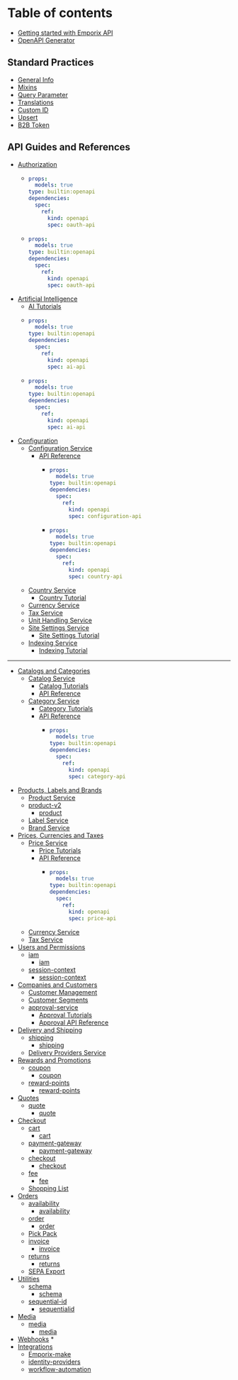 # Table of contents

* [Getting started with Emporix API](README.md)
* [OpenAPI Generator](openapi-generator.md)

## Standard Practices

* [General Info](standard-practices/general-info.md)
* [Mixins](standard-practices/mixins.md)
* [Query Parameter](standard-practices/q-param.md)
* [Translations](standard-practices/translations.md)
* [Custom ID](standard-practices/custom-id.md)
* [Upsert](standard-practices/upsert.md)
* [B2B Token](standard-practices/b2btoken.md)

## API Guides and References

* [Authorization](api-guides-and-references/authorization/README.md)
  * ```yaml
    props:
      models: true
    type: builtin:openapi
    dependencies:
      spec:
        ref:
          kind: openapi
          spec: oauth-api
    ```
  * ```yaml
    props:
      models: true
    type: builtin:openapi
    dependencies:
      spec:
        ref:
          kind: openapi
          spec: oauth-api
    ```
* [Artificial Intelligence](api-guides-and-references/ai/README.md)
  * [AI Tutorials](api-guides-and-references/ai/ai-tutorial.md)
  * ```yaml
    props:
      models: true
    type: builtin:openapi
    dependencies:
      spec:
        ref:
          kind: openapi
          spec: ai-api
    ```
  * ```yaml
    props:
      models: true
    type: builtin:openapi
    dependencies:
      spec:
        ref:
          kind: openapi
          spec: ai-api
    ```
* [Configuration](api-guides-and-references/configuration/README.md)
  * [Configuration Service](api-guides-and-references/configuration/configuration-service/README.md)
    * [API Reference](api-guides-and-references/configuration/configuration-service/api-reference/README.md)
      * ```yaml
        props:
          models: true
        type: builtin:openapi
        dependencies:
          spec:
            ref:
              kind: openapi
              spec: configuration-api
        ```
      * ```yaml
        props:
          models: true
        type: builtin:openapi
        dependencies:
          spec:
            ref:
              kind: openapi
              spec: country-api
        ```
  * [Country Service](api-guides-and-references/configuration/country-v2/README.md)
    * [Country Tutorial](api-guides-and-references/configuration/country-v2/country.md)
  * [Currency Service](api-guides-and-references/configuration/currency-service.md)
  * [Tax Service](api-guides-and-references/configuration/tax-service.md)
  * [Unit Handling Service](api-guides-and-references/configuration/unit-handling-service.md)
  * [Site Settings Service](api-guides-and-references/configuration/site-settings/README.md)
    * [Site Settings Tutorial](api-guides-and-references/configuration/site-settings/site-settings.md)
  * [Indexing Service](api-guides-and-references/configuration/indexing/README.md)
    * [Indexing Tutorial](api-guides-and-references/configuration/indexing/indexing.md)

***

* [Catalogs and Categories](catalogs-and-categories/README.md)
  * [Catalog Service](catalogs-and-categories/catalog/README.md)
    * [Catalog Tutorials](catalogs-and-categories/catalog/catalog.md)
    * [API Reference](catalogs-and-categories/catalog/api-reference.md)
  * [Category Service](catalogs-and-categories/category-tree/README.md)
    * [Category Tutorials](catalogs-and-categories/category-tree/category.md)
    * [API Reference](catalogs-and-categories/category-tree/api-reference/README.md)
      * ```yaml
        props:
          models: true
        type: builtin:openapi
        dependencies:
          spec:
            ref:
              kind: openapi
              spec: category-api
        ```
* [Products, Labels and Brands](products-labels-and-brands/README.md)
  * [Product Service](products-labels-and-brands/product-service.md)
  * [product-v2](products-labels-and-brands/product-v2/README.md)
    * [product](products-labels-and-brands/product-v2/product.md)
  * [Label Service](products-labels-and-brands/label-service.md)
  * [Brand Service](products-labels-and-brands/brand-service.md)
* [Prices, Currencies and Taxes](price-v2/README.md)
  * [Price Service](price-v2/price-service/README.md)
    * [Price Tutorials](price-v2/price-service/price.md)
    * [API Reference](price-v2/price-service/api-reference/README.md)
      * ```yaml
        props:
          models: true
        type: builtin:openapi
        dependencies:
          spec:
            ref:
              kind: openapi
              spec: price-api
        ```
  * [Currency Service](price-v2/currency-service.md)
  * [Tax Service](price-v2/tax-service.md)
* [Users and Permissions](users-and-permissions/README.md)
  * [iam](users-and-permissions/iam/README.md)
    * [iam](users-and-permissions/iam/iam.md)
  * [session-context](users-and-permissions/session-context/README.md)
    * [session-context](users-and-permissions/session-context/session-context.md)
* [Companies and Customers](companies-and-customers/README.md)
  * [Customer Management](companies-and-customers/customer-management.md)
  * [Customer Segments](companies-and-customers/customer-segments.md)
  * [approval-service](companies-and-customers/approval-service/README.md)
    * [Approval Tutorials](companies-and-customers/approval-service/approval.md)
    * [Approval API Reference](companies-and-customers/approval-service/approval-api-reference.md)
* [Delivery and Shipping](delivery-and-shipping/README.md)
  * [shipping](delivery-and-shipping/shipping/README.md)
    * [shipping](delivery-and-shipping/shipping/shipping.md)
  * [Delivery Providers Service](delivery-and-shipping/delivery-providers-service.md)
* [Rewards and Promotions](rewards-and-promotions/README.md)
  * [coupon](rewards-and-promotions/coupon/README.md)
    * [coupon](rewards-and-promotions/coupon/coupon.md)
  * [reward-points](rewards-and-promotions/reward-points/README.md)
    * [reward-points](rewards-and-promotions/reward-points/reward-points.md)
* [Quotes](quotes/README.md)
  * [quote](quotes/quote/README.md)
    * [quote](quotes/quote/quote.md)
* [Checkout](checkout/README.md)
  * [cart](checkout/cart/README.md)
    * [cart](checkout/cart/cart.md)
  * [payment-gateway](checkout/payment-gateway/README.md)
    * [payment-gateway](checkout/payment-gateway/payment-gateway.md)
  * [checkout](checkout/checkout/README.md)
    * [checkout](checkout/checkout/checkout.md)
  * [fee](checkout/fee/README.md)
    * [fee](checkout/fee/fee.md)
  * [Shopping List](checkout/shopping-list.md)
* [Orders](orders/README.md)
  * [availability](orders/availability/README.md)
    * [availability](orders/availability/availability.md)
  * [order](orders/order/README.md)
    * [order](orders/order/order.md)
  * [Pick Pack](orders/pick-pack.md)
  * [invoice](orders/invoice/README.md)
    * [invoice](orders/invoice/invoice.md)
  * [returns](orders/returns/README.md)
    * [returns](orders/returns/returns.md)
  * [SEPA Export](orders/sepa-export.md)
* [Utilities](utilities/README.md)
  * [schema](utilities/schema/README.md)
    * [schema](utilities/schema/schema.md)
  * [sequential-id](utilities/sequential-id/README.md)
    * [sequentialid](utilities/sequential-id/sequentialid.md)
* [Media](media/README.md)
  * [media](media/media/README.md)
    * [media](media/media/media.md)
* [Webhooks](webhooks.md)
  * 
* [Integrations](integrations/README.md)
  * [Emporix-make](Integrations/Emporix-make.md)
  * [identity-providers](Integrations/identity-providers.md)
  * [workflow-automation](Integrations/workflow-automation.md)
